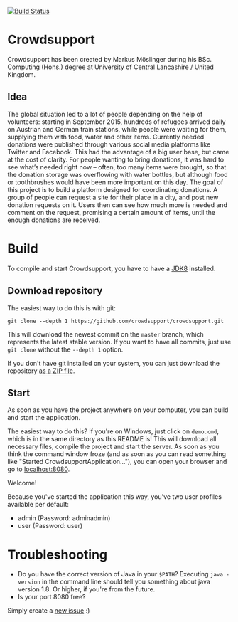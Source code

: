 [![Build Status](https://travis-ci.org/crowdsupport/crowdsupport.svg?branch=master)](https://travis-ci.org/crowdsupport/crowdsupport)

Crowdsupport
============
Crowdsupport has been created by Markus Möslinger during his BSc. Computing (Hons.) degree at University of Central Lancashire / United Kingdom.

Idea
----
The global situation led to a lot of people depending on the help of volunteers: starting in September 2015, hundreds of refugees arrived daily on Austrian and German train stations, while people were waiting for them, supplying them with food, water and other items. Currently needed donations were published through various social media platforms like Twitter and Facebook. This had the advantage of a big user base, but came at the cost of clarity. For people wanting to bring donations, it was hard to see what’s needed right now – often, too many items were brought, so that the donation storage was overflowing with water bottles, but although food or toothbrushes would have been more important on this day. The goal of this project is to build a platform designed for coordinating donations. A group of people can request a site for their place in a city, and post new donation requests on it. Users then can see how much more is needed and comment on the request, promising a certain amount of items, until the enough donations are received. 

Build
=====
To compile and start Crowdsupport, you have to have a [JDK8](http://www.oracle.com/technetwork/java/javase/downloads/jdk8-downloads-2133151.html) installed.

Download repository
-------------------
The easiest way to do this is with git:

    git clone --depth 1 https://github.com/crowdsupport/crowdsupport.git

This will download the newest commit on the `master` branch, which represents the latest stable version.
If you want to have all commits, just use `git clone` without the `--depth 1` option.

If you don't have git installed on your system, you can just download the repository [as a ZIP file](https://github.com/crowdsupport/crowdsupport/archive/master.zip).

Start
-----
As soon as you have the project anywhere on your computer, you can build and start the application.

The easiest way to do this? If you're on Windows, just click on `demo.cmd`, which is in the same directory as this README is! This will download all necessary files, compile the project and start the server. As soon as you think the command window froze (and as soon as you can read something like "Started CrowdsupportApplication..."), you can open your browser and go to [localhost:8080](http://localhost:8080).

Welcome!

Because you've started the application this way, you've two user profiles available per default:

* admin (Password: adminadmin)
* user (Password: user)

Troubleshooting
===============

* Do you have the correct version of Java in your `$PATH`? Executing `java -version` in the command line should tell you something about java version 1.8. Or higher, if you're from the future.
* Is your port 8080 free?

Simply create a [new issue](https://github.com/crowdsupport/crowdsupport/issues) :)